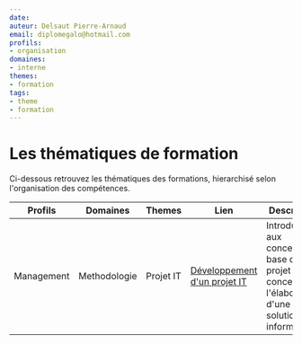 ```yaml
---
date: 
auteur: Delsaut Pierre-Arnaud 
email: diplomegalo@hotmail.com
profils:
- organisation
domaines:
- interne
themes:
- formation
tags:
- theme
- formation
---
```

# Les thématiques de formation

Ci-dessous retrouvez les thématiques des formations, hierarchisé selon l'organisation des compétences. 

| Profils    | Domaines     | Themes    | Lien                                                               | Description                                                                                         |
| ---------- | ------------ | --------- | ------------------------------------------------------------------ | --------------------------------------------------------------------------------------------------- |
| Management | Methodologie | Projet IT | [Développement d'un projet IT](projet/developpement-dun-projet-it) | Introduction aux concepts de base d'un projet concernant l'élaboration d'une solution informatique. |


